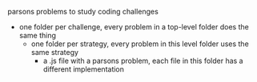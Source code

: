 parsons problems to study coding challenges

- one folder per challenge, every problem in a top-level folder does the same thing
  - one folder per strategy, every problem in this level folder uses the same strategy
    - a .js file with a parsons problem, each file in this folder has a different implementation
